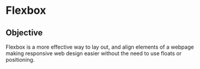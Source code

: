 # Flexbox

## Objective

Flexbox is a more effective way to lay out, and align elements of a webpage making responsive web design easier without the need to use floats or positioning.